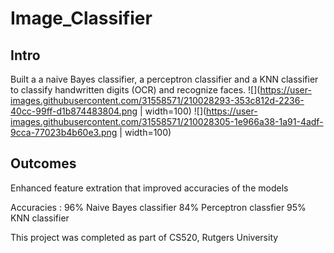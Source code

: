 # Image_Classifier

## Intro

Built a a naive Bayes classifier, a perceptron classifier and a KNN classifier to classify handwritten digits (OCR) and recognize faces. 
![](https://user-images.githubusercontent.com/31558571/210028293-353c812d-2236-40cc-99ff-d1b874483804.png | width=100)
![](https://user-images.githubusercontent.com/31558571/210028305-1e966a38-1a91-4adf-9cca-77023b4b60e3.png | width=100)

## Outcomes

Enhanced feature extration that improved accuracies of the models

Accuracies : 
96% Naive Bayes classifier 
84% Perceptron classfier
95% KNN classifier

This project was completed as part of CS520, Rutgers University
